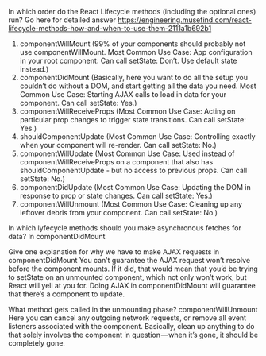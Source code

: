 In which order do the React Lifecycle methods (including the optional ones) run?
Go here for detailed answer https://engineering.musefind.com/react-lifecycle-methods-how-and-when-to-use-them-2111a1b692b1
1. componentWillMount (99% of your components should probably not use componentWillMount. Most Common Use Case: App configuration in your root component.
Can call setState: Don’t. Use default state instead.)
2. componentDidMount (Basically, here you want to do all the setup you couldn’t do without a DOM, and start getting all the data you need. Most Common Use Case: Starting AJAX calls to load in data for your component.
Can call setState: Yes.)
3. componentWillReceiveProps (Most Common Use Case: Acting on particular prop changes to trigger state transitions. Can call setState: Yes.)
4. shouldComponentUpdate (Most Common Use Case: Controlling exactly when your component will re-render.
Can call setState: No.)
5. componentWillUpdate (Most Common Use Case: Used instead of componentWillReceiveProps on a component that also has shouldComponentUpdate - but no access to previous props.
Can call setState: No.)
6. componentDidUpdate (Most Common Use Case: Updating the DOM in response to prop or state changes.
Can call setState: Yes.)
7. componentWillUnmount (Most Common Use Case: Cleaning up any leftover debris from your component.
Can call setState: No.)

In which lyfecycle methods should you make asynchronous fetches for data?
In componentDidMount 

 Give one explanation for why we have to make AJAX requests in componentDidMount
 You can’t guarantee the AJAX request won’t resolve before the component mounts. If it did, that would mean that you’d be trying to setState on an unmounted component, which not only won’t work, but React will yell at you for. Doing AJAX in componentDidMount will guarantee that there’s a component to update.

 What method gets called in the unmounting phase?
 componentWillUnmount
Here you can cancel any outgoing network requests, or remove all event listeners associated with the component.
Basically, clean up anything to do that solely involves the component in question — when it’s gone, it should be completely gone.

